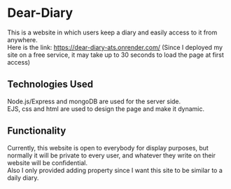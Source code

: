 # Dear-Diary

This is a website in which users keep a diary and easily access to it from anywhere.<br>
Here is the link: https://dear-diary-ats.onrender.com/ (Since I deployed my site on a free service, it may take up to 30 seconds to load the page at first access)

<h2>Technologies Used</h2>
Node.js/Express and mongoDB are used for the server side.<br>
EJS, css and html are used to design the page and make it dynamic.<br>

<h2>Functionality</h2>
Currently, this website is open to everybody for display purposes, but normally it will be private to every user, and whatever they write on their website
will be confidential. <br>
Also I only provided adding property since I want this site to be similar to a daily diary. <br>
